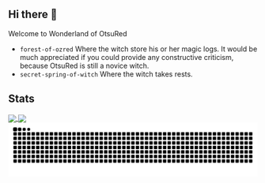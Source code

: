 ## Hi there 👋

Welcome to Wonderland of OtsuRed

- `forest-of-ozred` Where the witch store his or her magic logs. It would be much appreciated if you could provide any constructive criticism, because OtsuRed is still a novice witch.
- `secret-spring-of-witch` Where the witch takes rests.

<!--
- `forest-of-ozred` OtsuRed 存放魔法记录的地方，欢迎前来指正 Ta 的错误
- `secret-spring-of-witch` OtsuRed 休憩的秘泉，
-->

## Stats

<div>
<div class="left_div" style="display: inline;">
  <a href="https://github.com/anuraghazra/github-readme-stats">
    <img height=200 align="center" src="https://github-readme-stats.vercel.app/api?username=OyamTokuy&show_icons=true&theme=transparent" />
  </a>
</div>
<div class="right_div" style="display: inline;">
  <a href="https://github.com/anuraghazra/github-readme-stats">
    <img height=200 align="center" src="https://github-readme-stats.vercel.app/api/top-langs/?username=OyamTokuy&layout=compact&langs_count=8&theme=transparent" />
  </a>
</div>
</div>

<picture>
  <source media="(prefers-color-scheme: dark)" srcset="https://raw.githubusercontent.com/OyamTokuy/OyamTokuy/output/github-contribution-grid-snake-dark.svg" />
  <source media="(prefers-color-scheme: light)" srcset="https://raw.githubusercontent.com/OyamTokuy/OyamTokuy/output/github-contribution-grid-snake.svg" />
  <img alt="github-snake" src="https://raw.githubusercontent.com/OyamTokuy/OyamTokuy/output/github-contribution-grid-snake.svg" />
</picture>

